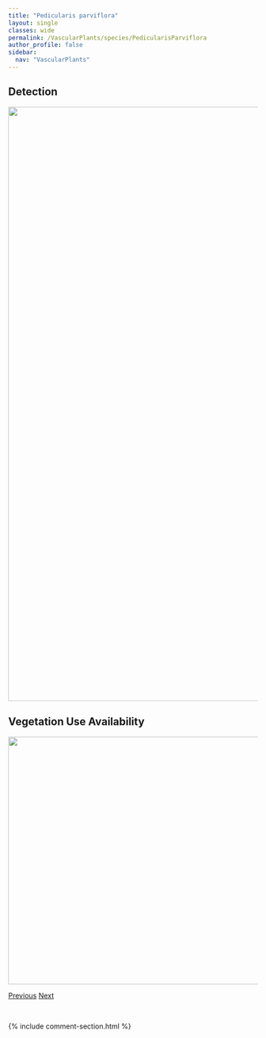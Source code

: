 ```yaml
---
title: "Pedicularis parviflora"
layout: single
classes: wide
permalink: /VascularPlants/species/PedicularisParviflora
author_profile: false
sidebar:
  nav: "VascularPlants"
---
```


<h2>Detection</h2>

<a href="https://drive.google.com/uc?export=view&id=1Xd8nPqG-BiJLguhw6gEBajTzLZ62Rdqn">
<img src="https://drive.google.com/uc?export=view&id=1Xd8nPqG-BiJLguhw6gEBajTzLZ62Rdqn" height = "1200" width = "800">
</a>


<h2>Vegetation Use Availability</h2>

<a href="https://drive.google.com/uc?export=view&id=1eeq_wb1sLDWWOX-m8Vzca9BAtpcSsh3N">
<img src="https://drive.google.com/uc?export=view&id=1eeq_wb1sLDWWOX-m8Vzca9BAtpcSsh3N" height = "500" width = "1000">
</a>


<a href="/DevelopmentWebsite/VascularPlants/species/PedicularisLabradorica" class="pagination--pager" title="Pedicularis labradorica">Previous</a> <a href="/DevelopmentWebsite/VascularPlants/species/PediomelumArgophyllum" class="pagination--pager" title="Pediomelum argophyllum">Next</a>

<p>&nbsp;</p>

{% include comment-section.html %}
